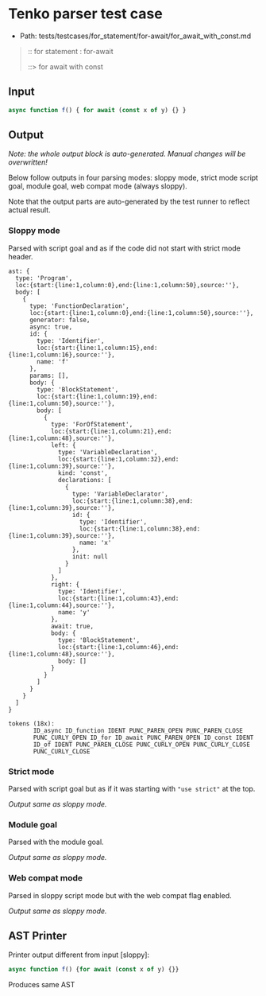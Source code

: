 # Tenko parser test case

- Path: tests/testcases/for_statement/for-await/for_await_with_const.md

> :: for statement : for-await
>
> ::> for await with const

## Input

`````js
async function f() { for await (const x of y) {} }
`````

## Output

_Note: the whole output block is auto-generated. Manual changes will be overwritten!_

Below follow outputs in four parsing modes: sloppy mode, strict mode script goal, module goal, web compat mode (always sloppy).

Note that the output parts are auto-generated by the test runner to reflect actual result.

### Sloppy mode

Parsed with script goal and as if the code did not start with strict mode header.

`````
ast: {
  type: 'Program',
  loc:{start:{line:1,column:0},end:{line:1,column:50},source:''},
  body: [
    {
      type: 'FunctionDeclaration',
      loc:{start:{line:1,column:0},end:{line:1,column:50},source:''},
      generator: false,
      async: true,
      id: {
        type: 'Identifier',
        loc:{start:{line:1,column:15},end:{line:1,column:16},source:''},
        name: 'f'
      },
      params: [],
      body: {
        type: 'BlockStatement',
        loc:{start:{line:1,column:19},end:{line:1,column:50},source:''},
        body: [
          {
            type: 'ForOfStatement',
            loc:{start:{line:1,column:21},end:{line:1,column:48},source:''},
            left: {
              type: 'VariableDeclaration',
              loc:{start:{line:1,column:32},end:{line:1,column:39},source:''},
              kind: 'const',
              declarations: [
                {
                  type: 'VariableDeclarator',
                  loc:{start:{line:1,column:38},end:{line:1,column:39},source:''},
                  id: {
                    type: 'Identifier',
                    loc:{start:{line:1,column:38},end:{line:1,column:39},source:''},
                    name: 'x'
                  },
                  init: null
                }
              ]
            },
            right: {
              type: 'Identifier',
              loc:{start:{line:1,column:43},end:{line:1,column:44},source:''},
              name: 'y'
            },
            await: true,
            body: {
              type: 'BlockStatement',
              loc:{start:{line:1,column:46},end:{line:1,column:48},source:''},
              body: []
            }
          }
        ]
      }
    }
  ]
}

tokens (18x):
       ID_async ID_function IDENT PUNC_PAREN_OPEN PUNC_PAREN_CLOSE
       PUNC_CURLY_OPEN ID_for ID_await PUNC_PAREN_OPEN ID_const IDENT
       ID_of IDENT PUNC_PAREN_CLOSE PUNC_CURLY_OPEN PUNC_CURLY_CLOSE
       PUNC_CURLY_CLOSE
`````

### Strict mode

Parsed with script goal but as if it was starting with `"use strict"` at the top.

_Output same as sloppy mode._

### Module goal

Parsed with the module goal.

_Output same as sloppy mode._

### Web compat mode

Parsed in sloppy script mode but with the web compat flag enabled.

_Output same as sloppy mode._

## AST Printer

Printer output different from input [sloppy]:

````js
async function f() {for await (const x of y) {}}
````

Produces same AST
